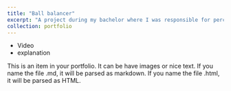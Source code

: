 ```yaml
---
title: "Ball balancer"
excerpt: "A project during my bachelor where I was responsible for perception and control.<br/><img src='/images/tsp.png'>"
collection: portfolio
---
```


* Video
* explanation

This is an item in your portfolio. It can be have images or nice text. If you name the file .md, it will be parsed as markdown. If you name the file .html, it will be parsed as HTML. 
